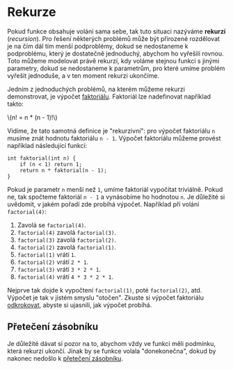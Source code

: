# Rekurze
Pokud funkce obsahuje volání sama sebe, tak tuto situaci nazýváme **rekurzí** (*recursion*).
Pro řešení některých problémů může být přirozené rozdělovat je na čím dál tím menší podproblémy,
dokud se nedostaneme k podproblému, který je dostatečně jednoduchý, abychom ho vyřešili rovnou.
Toto můžeme modelovat právě rekurzí, kdy voláme stejnou funkci s jinými parametry, dokud se
nedostaneme k parametrům, pro které umíme problém vyřešit jednoduše, a v ten moment rekurzi ukončíme.

Jedním z jednoduchých problémů, na kterém můžeme rekurzi demonstrovat, je výpočet
[faktoriálu](https://cs.wikipedia.org/wiki/Faktori%C3%A1l). Faktoriál lze nadefinovat například takto:

\\(n! = n * (n - 1)!\\)

Vidíme, že tato samotná definice je "rekurzivní": pro výpočet faktoriálu `n` musíme znát hodnotu
faktoriálu `n - 1`. Výpočet faktoriálu můžeme provést například následující funkcí:
```c,editable
int faktorial(int n) {
    if (n < 1) return 1;
    return n * faktorial(n - 1);
}
```
Pokud je parametr `n` menší než `1`, umíme faktoriál vypočítat triviálně. Pokud ne, tak spočteme
faktoriál `n - 1` a vynásobíme ho hodnotou `n`. Je důležité si uvědomit, v jakém pořadí zde probíhá
výpočet. Například při volání `factorial(4)`:
1) Zavolá se `factorial(4)`.
2) `factorial(4)` zavolá `factorial(3)`.
3) `factorial(3)` zavolá `factorial(2)`.
4) `factorial(2)` zavolá `factorial(1)`.
5) `factorial(1)` vrátí `1`.
6) `factorial(2)` vrátí `2 * 1`.
7) `factorial(3)` vrátí `3 * 2 * 1`.
8) `factorial(4)` vrátí `4 * 3 * 2 * 1`.

Nejprve tak dojde k vypočtení `factorial(1)`, poté `factorial(2)`, atd. Výpočet je tak v jistém
smyslu "otočen". Zkuste si výpočet faktoriálu [odkrokovat](../prostredi/ladeni.md#krokování), abyste
si ujasnili, jak výpočet probíhá.

## Přetečení zásobníku
Je důležité dávat si pozor na to, abychom vždy ve funkci měli podmínku, která rekurzi ukončí.
Jinak by se funkce volala "donekonečna", dokud by nakonec nedošlo k
[přetečení zásobníku](../caste_chyby/pametove_chyby.md#stack-overflow).

